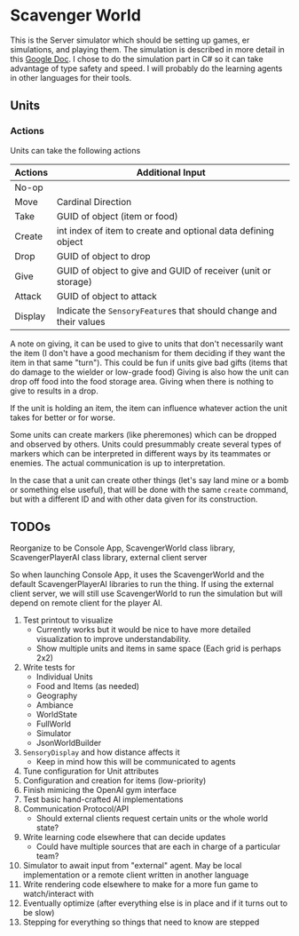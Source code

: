 # Scavenger World
This is the Server simulator which should be setting up games, er simulations, 
and playing them.  The simulation is described in more detail in this [Google Doc](https://docs.google.com/document/d/14XEu3WsUuBcH3lxiHeGoCCMesSdKM1msx8qH6TlIveY/edit?usp=sharing).
I chose to do the simulation part in C# so it can take advantage of type safety and speed.
I will probably do the learning agents in other languages for their tools.


## Units

### Actions

Units can take the following actions

| Actions | Additional Input                                                    |
| ------- | ------------------------------------------------------------------- |
| No-op   |                                                                     |
| Move    | Cardinal Direction                                                  |
| Take    | GUID of object (item or food)                                       |
| Create  | int index of item to create and optional data defining object       |
| Drop    | GUID of object to drop                                              |
| Give    | GUID of object to give and GUID of receiver (unit or storage)       |
| Attack  | GUID of object to attack                                            |
| Display | Indicate the `SensoryFeature`s that should change and their values  |

A note on giving, it can be used to give to units that don't necessarily want the item 
(I don't have a good mechanism for them deciding if they want the item in that same "turn").  This could be fun if units give bad gifts (items that do damage to the wielder or low-grade food)
Giving is also how the unit can drop off food into the food storage area.  Giving when there is nothing to give to results in a drop.

If the unit is holding an item, the item can influence whatever action the unit takes for better or for worse.

Some units can create markers (like pheremones) which can be dropped and observed by others.  Units could presummably create several types of markers which can be interpreted in different ways by its teammates or enemies.  The actual communication is up to interpretation.

In the case that a unit can create other things (let's say land mine or a bomb or something else useful), that will be done with the same `create` command, but with a different ID and with other data given for its construction.

## TODOs
Reorganize to be
Console App, ScavengerWorld class library, ScavengerPlayerAI class library, external client server

So when launching Console App, it uses the ScavengerWorld and the default ScavengerPlayerAI libraries to run the thing.
If using the external client server, we will still use ScavengerWorld to run the simulation but will depend on remote client for the player AI.

1. Test printout to visualize
	- Currently works but it would be nice to have more detailed visualization to improve understandability.
	- Show multiple units and items in same space (Each grid is perhaps 2x2)
2. Write tests for
    - Individual Units
    - Food and Items (as needed)
    - Geography
    - Ambiance
    - WorldState
    - FullWorld
    - Simulator
    - JsonWorldBuilder
3. `SensoryDisplay` and how distance affects it
	- Keep in mind how this will be communicated to agents
4. Tune configuration for Unit attributes
5. Configuration and creation for items (low-priority)
6. Finish mimicing the OpenAI gym interface
7. Test basic hand-crafted AI implementations
8. Communication Protocol/API
	- Should external clients request certain units or the whole world state?
9. Write learning code elsewhere that can decide updates
	- Could have multiple sources that are each in charge of a particular team?
10. Simulator to await input from "external" agent.  May be local implementation or a remote client written in another language
11. Write rendering code elsewhere to make for a more fun game to watch/interact with
12. Eventually optimize (after everything else is in place and if it turns out to be slow)
13. Stepping for everything so things that need to know are stepped